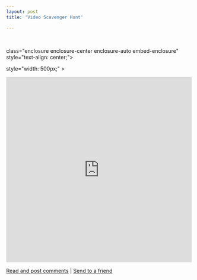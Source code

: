```yaml
---
layout: post
title: 'Video Scavenger Hunt'

---
```


<p xmlns="http://www.w3.org/1999/xhtml" xmlns:at="http://www.sixapart.com/ns/at">
<p at:enclosure="asset" at:xid="6a00c22520821e8e1d00d4143408e16a47" at:format="auto" at:align="center">&nbsp;</p>

class="enclosure enclosure-center enclosure-auto embed-enclosure"
style="text-align: center;"&gt;
<p class="enclosure-inner">        style="width: 500px;"
&gt;

<p class="enclosure-list">
<p class="enclosure-item embed-asset last">
<p class="enclosure-embed">                <iframe src="http://a1.vox-data.com/6a00c22520821e8e1d00d4143408e16a47-html" class="enclosure-iframe" style="width: 500px; height: 500px" frameborder="0" scrolling="no"></iframe>
<p class="enclosure-meta"></p>


<!-- end enclosure -->

<p style="clear: both">     <a href="http://kurtn.vox.com/library/post/video-scavenger-hunt.html?_c=feed-atom-full#comments">Read and post comments</a>   |
<a href="http://www.vox.com/share/6a00c22520821e8e1d00d4142fe87d685e?_c=feed-atom-full">Send to a friend</a>
